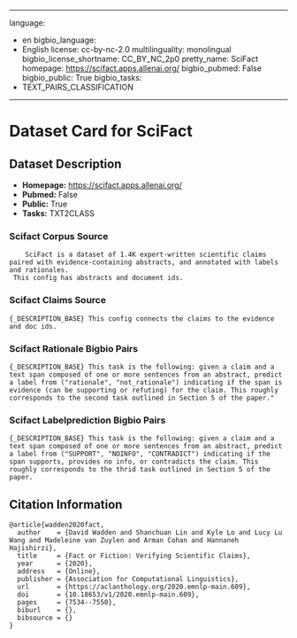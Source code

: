 
---
language: 
- en
bigbio_language: 
- English
license: cc-by-nc-2.0
multilinguality: monolingual
bigbio_license_shortname: CC_BY_NC_2p0
pretty_name: SciFact
homepage: https://scifact.apps.allenai.org/
bigbio_pubmed: False
bigbio_public: True
bigbio_tasks: 
- TEXT_PAIRS_CLASSIFICATION
---


# Dataset Card for SciFact

## Dataset Description

- **Homepage:** https://scifact.apps.allenai.org/
- **Pubmed:** False
- **Public:** True
- **Tasks:** TXT2CLASS


### Scifact Corpus Source

        SciFact is a dataset of 1.4K expert-written scientific claims paired with evidence-containing abstracts, and annotated with labels and rationales.
     This config has abstracts and document ids.
    

### Scifact Claims Source

    {_DESCRIPTION_BASE} This config connects the claims to the evidence and doc ids.
    

### Scifact Rationale Bigbio Pairs

    {_DESCRIPTION_BASE} This task is the following: given a claim and a text span composed of one or more sentences from an abstract, predict a label from ("rationale", "not_rationale") indicating if the span is evidence (can be supporting or refuting) for the claim. This roughly corresponds to the second task outlined in Section 5 of the paper."
    

### Scifact Labelprediction Bigbio Pairs

    {_DESCRIPTION_BASE} This task is the following: given a claim and a text span composed of one or more sentences from an abstract, predict a label from ("SUPPORT", "NOINFO", "CONTRADICT") indicating if the span supports, provides no info, or contradicts the claim. This roughly corresponds to the thrid task outlined in Section 5 of the paper.
    




## Citation Information

```
@article{wadden2020fact,
  author    = {David Wadden and Shanchuan Lin and Kyle Lo and Lucy Lu Wang and Madeleine van Zuylen and Arman Cohan and Hannaneh Hajishirzi},
  title     = {Fact or Fiction: Verifying Scientific Claims},
  year      = {2020},
  address   = {Online},
  publisher = {Association for Computational Linguistics},
  url       = {https://aclanthology.org/2020.emnlp-main.609},
  doi       = {10.18653/v1/2020.emnlp-main.609},
  pages     = {7534--7550},
  biburl    = {},
  bibsource = {}
}

```
